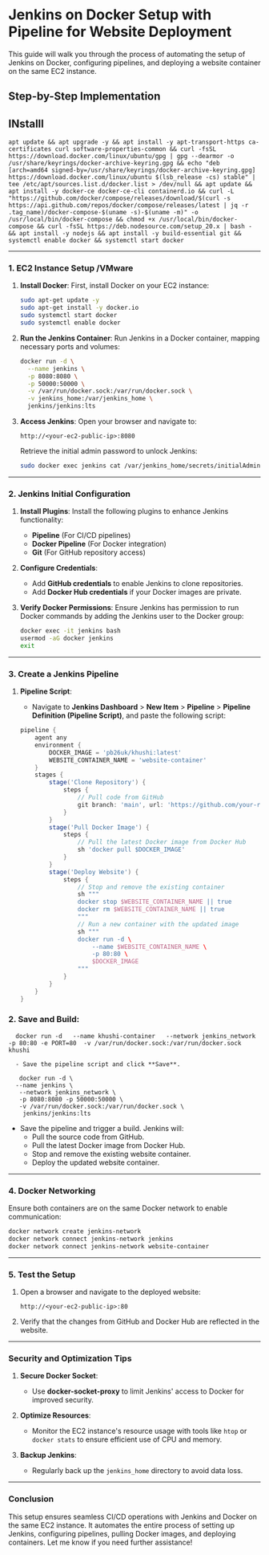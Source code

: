 # Jenkins on Docker Setup with Pipeline for Website Deployment

This guide will walk you through the process of automating the setup of Jenkins on Docker, configuring pipelines, and deploying a website container on the same EC2 instance.

## Step-by-Step Implementation

## INstalll

    apt update && apt upgrade -y && apt install -y apt-transport-https ca-certificates curl software-properties-common && curl -fsSL https://download.docker.com/linux/ubuntu/gpg | gpg --dearmor -o /usr/share/keyrings/docker-archive-keyring.gpg && echo "deb [arch=amd64 signed-by=/usr/share/keyrings/docker-archive-keyring.gpg] https://download.docker.com/linux/ubuntu $(lsb_release -cs) stable" | tee /etc/apt/sources.list.d/docker.list > /dev/null && apt update && apt install -y docker-ce docker-ce-cli containerd.io && curl -L "https://github.com/docker/compose/releases/download/$(curl -s https://api.github.com/repos/docker/compose/releases/latest | jq -r .tag_name)/docker-compose-$(uname -s)-$(uname -m)" -o /usr/local/bin/docker-compose && chmod +x /usr/local/bin/docker-compose && curl -fsSL https://deb.nodesource.com/setup_20.x | bash - && apt install -y nodejs && apt install -y build-essential git && systemctl enable docker && systemctl start docker


---

### 1. EC2 Instance Setup /VMware

1. **Install Docker**:
   First, install Docker on your EC2 instance:
   ```bash
   sudo apt-get update -y
   sudo apt-get install -y docker.io
   sudo systemctl start docker
   sudo systemctl enable docker
   ```

2. **Run the Jenkins Container**:
   Run Jenkins in a Docker container, mapping necessary ports and volumes:
   ```bash
   docker run -d \
     --name jenkins \
     -p 8080:8080 \
     -p 50000:50000 \
     -v /var/run/docker.sock:/var/run/docker.sock \
     -v jenkins_home:/var/jenkins_home \
     jenkins/jenkins:lts
   ```

3. **Access Jenkins**:
   Open your browser and navigate to:
   ```
   http://<your-ec2-public-ip>:8080
   ```
   Retrieve the initial admin password to unlock Jenkins:
   ```bash
   sudo docker exec jenkins cat /var/jenkins_home/secrets/initialAdminPassword
   ```

---

### 2. Jenkins Initial Configuration

1. **Install Plugins**:
   Install the following plugins to enhance Jenkins functionality:
   - **Pipeline** (For CI/CD pipelines)
   - **Docker Pipeline** (For Docker integration)
   - **Git** (For GitHub repository access)

2. **Configure Credentials**:
   - Add **GitHub credentials** to enable Jenkins to clone repositories.
   - Add **Docker Hub credentials** if your Docker images are private.

3. **Verify Docker Permissions**:
   Ensure Jenkins has permission to run Docker commands by adding the Jenkins user to the Docker group:
   ```bash
   docker exec -it jenkins bash
   usermod -aG docker jenkins
   exit
   ```

---

### 3. Create a Jenkins Pipeline

1. **Pipeline Script**:
   - Navigate to **Jenkins Dashboard** > **New Item** > **Pipeline** > **Pipeline Definition (Pipeline Script)**, and paste the following script:

   ```groovy
   pipeline {
       agent any
       environment {
           DOCKER_IMAGE = 'pb26uk/khushi:latest'
           WEBSITE_CONTAINER_NAME = 'website-container'
       }
       stages {
           stage('Clone Repository') {
               steps {
                   // Pull code from GitHub
                   git branch: 'main', url: 'https://github.com/your-repo/your-project.git'
               }
           }
           stage('Pull Docker Image') {
               steps {
                   // Pull the latest Docker image from Docker Hub
                   sh 'docker pull $DOCKER_IMAGE'
               }
           }
           stage('Deploy Website') {
               steps {
                   // Stop and remove the existing container
                   sh """
                   docker stop $WEBSITE_CONTAINER_NAME || true
                   docker rm $WEBSITE_CONTAINER_NAME || true
                   """
                   // Run a new container with the updated image
                   sh """
                   docker run -d \
                       --name $WEBSITE_CONTAINER_NAME \
                       -p 80:80 \
                       $DOCKER_IMAGE
                   """
               }
           }
       }
   }
   ```

### 2. **Save and Build**:

      docker run -d   --name khushi-container   --network jenkins_network   -p 80:80 -e PORT=80  -v /var/run/docker.sock:/var/run/docker.sock  khushi
      
      - Save the pipeline script and click **Save**.

       docker run -d \
      --name jenkins \
       --network jenkins_network \
       -p 8080:8080 -p 50000:50000 \
       -v /var/run/docker.sock:/var/run/docker.sock \
        jenkins/jenkins:lts

   - Save the pipeline and trigger a build. Jenkins will:
     - Pull the source code from GitHub.
     - Pull the latest Docker image from Docker Hub.
     - Stop and remove the existing website container.
     - Deploy the updated website container.

---

### 4. Docker Networking

Ensure both containers are on the same Docker network to enable communication:
```bash
docker network create jenkins-network
docker network connect jenkins-network jenkins
docker network connect jenkins-network website-container
```

---

### 5. Test the Setup

1. Open a browser and navigate to the deployed website:
   ```
   http://<your-ec2-public-ip>:80
   ```

2. Verify that the changes from GitHub and Docker Hub are reflected in the website.

---

### Security and Optimization Tips

1. **Secure Docker Socket**:
   - Use **docker-socket-proxy** to limit Jenkins' access to Docker for improved security.

2. **Optimize Resources**:
   - Monitor the EC2 instance's resource usage with tools like `htop` or `docker stats` to ensure efficient use of CPU and memory.

3. **Backup Jenkins**:
   - Regularly back up the `jenkins_home` directory to avoid data loss.

---

### Conclusion

This setup ensures seamless CI/CD operations with Jenkins and Docker on the same EC2 instance. It automates the entire process of setting up Jenkins, configuring pipelines, pulling Docker images, and deploying containers. Let me know if you need further assistance!
```
